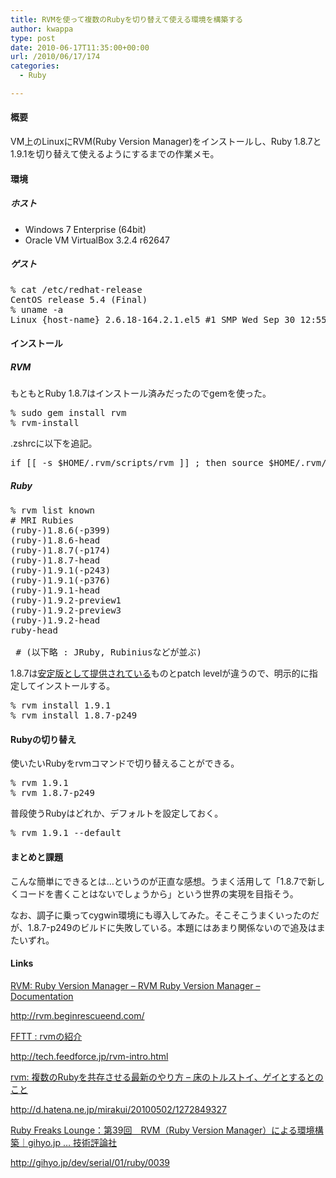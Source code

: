 ```yaml
---
title: RVMを使って複数のRubyを切り替えて使える環境を構築する
author: kwappa
type: post
date: 2010-06-17T11:35:00+00:00
url: /2010/06/17/174
categories:
  - Ruby

---
```

#### 概要

VM上のLinuxにRVM(Ruby Version Manager)をインストールし、Ruby 1.8.7と1.9.1を切り替えて使えるようにするまでの作業メモ。

#### 環境

##### ホスト

  * Windows 7 Enterprise (64bit)
  * Oracle VM VirtualBox 3.2.4 r62647

##### ゲスト

<pre class="code">% cat /etc/redhat-release<br />CentOS release 5.4 (Final)<br />% uname -a<br />Linux {host-name} 2.6.18-164.2.1.el5 #1 SMP Wed Sep 30 12:55:19 EDT 2009 i686 i686 i386 GNU/Linux</pre>

<!--more-->

#### インストール

##### RVM

もともとRuby 1.8.7はインストール済みだったのでgemを使った。

<pre class="code">% sudo gem install rvm<br />% rvm-install</pre>

.zshrcに以下を追記。

<pre class="code">if [[ -s $HOME/.rvm/scripts/rvm ]] ; then source $HOME/.rvm/scripts/rvm ; fi</pre>

##### Ruby

<pre class="code">% rvm list known<br /># MRI Rubies<br />(ruby-)1.8.6(-p399)<br />(ruby-)1.8.6-head<br />(ruby-)1.8.7(-p174)<br />(ruby-)1.8.7-head<br />(ruby-)1.9.1(-p243)<br />(ruby-)1.9.1(-p376)<br />(ruby-)1.9.1-head<br />(ruby-)1.9.2-preview1<br />(ruby-)1.9.2-preview3<br />(ruby-)1.9.2-head<br />ruby-head<br /><br /> # (以下略 : JRuby, Rubiniusなどが並ぶ)</pre>

1.8.7は<a href="http://www.ruby-lang.org/ja/downloads/" target="_blank">安定版として提供されている</a>ものとpatch levelが違うので、明示的に指定してインストールする。

<pre class="code">% rvm install 1.9.1<br />% rvm install 1.8.7-p249</pre>

#### Rubyの切り替え

使いたいRubyをrvmコマンドで切り替えることができる。

<pre class="code">% rvm 1.9.1<br />% rvm 1.8.7-p249</pre>

普段使うRubyはどれか、デフォルトを設定しておく。

<pre class="code">% rvm 1.9.1 --default</pre>

#### まとめと課題

こんな簡単にできるとは…というのが正直な感想。うまく活用して「1.8.7で新しくコードを書くことはないでしょうから」という世界の実現を目指そう。

なお、調子に乗ってcygwin環境にも導入してみた。そこそこうまくいったのだが、1.8.7-p249のビルドに失敗している。本題にはあまり関係ないので追及はまたいずれ。

#### Links

<a href="http://rvm.beginrescueend.com/" target="_blank">RVM: Ruby Version Manager &#8211; RVM Ruby Version Manager &#8211; Documentation</a>
  
http://rvm.beginrescueend.com/

<a href="http://tech.feedforce.jp/rvm-intro.html" target="_blank">FFTT : rvmの紹介</a>
  
http://tech.feedforce.jp/rvm-intro.html

<a href="http://d.hatena.ne.jp/mirakui/20100502/1272849327" target="_blank">rvm: 複数のRubyを共存させる最新のやり方 &#8211; 床のトルストイ、ゲイとするとのこと</a>
  
http://d.hatena.ne.jp/mirakui/20100502/1272849327

<a href="http://gihyo.jp/dev/serial/01/ruby/0039" target="_blank">Ruby Freaks Lounge：第39回　RVM（Ruby Version Manager）による環境構築｜gihyo.jp … 技術評論社</a>
  
http://gihyo.jp/dev/serial/01/ruby/0039
